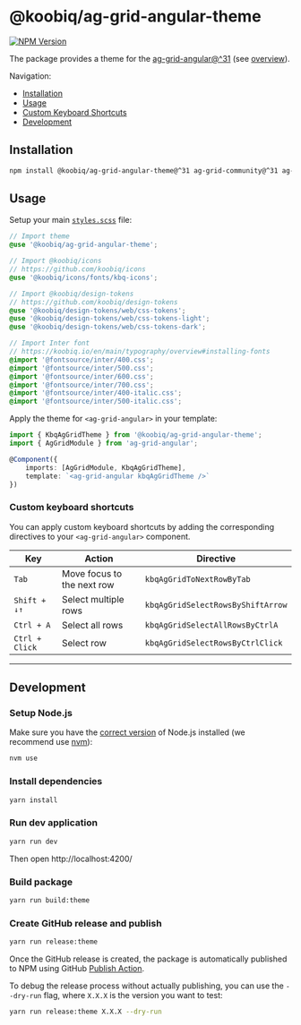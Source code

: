 # @koobiq/ag-grid-angular-theme

[![NPM Version](https://img.shields.io/npm/v/%40koobiq%2Fag-grid-angular-theme?label=%40koobiq%2Fag-grid-angular-theme&link=https%3A%2F%2Fwww.npmjs.com%2Fpackage%2F%40koobiq%2Fag-grid-angular-theme)](https://www.npmjs.com/package/@koobiq/ag-grid-angular-theme)

The package provides a theme for the [ag-grid-angular@^31](https://www.ag-grid.com/archive/31.3.4/angular-data-grid/) (see [overview](https://data-grid-next.web.app/)).

Navigation:

- [Installation](#installation)
- [Usage](#usage)
- [Custom Keyboard Shortcuts](#custom-keyboard-shortcuts)
- [Development](#development)

## Installation

```bash
npm install @koobiq/ag-grid-angular-theme@^31 ag-grid-community@^31 ag-grid-angular@^31
```

## Usage

Setup your main [`styles.scss`](/dev/ag-grid-angular/src/styles.scss) file:

```scss
// Import theme
@use '@koobiq/ag-grid-angular-theme';

// Import @koobiq/icons
// https://github.com/koobiq/icons
@use '@koobiq/icons/fonts/kbq-icons';

// Import @koobiq/design-tokens
// https://github.com/koobiq/design-tokens
@use '@koobiq/design-tokens/web/css-tokens';
@use '@koobiq/design-tokens/web/css-tokens-light';
@use '@koobiq/design-tokens/web/css-tokens-dark';

// Import Inter font
// https://koobiq.io/en/main/typography/overview#installing-fonts
@import '@fontsource/inter/400.css';
@import '@fontsource/inter/500.css';
@import '@fontsource/inter/600.css';
@import '@fontsource/inter/700.css';
@import '@fontsource/inter/400-italic.css';
@import '@fontsource/inter/500-italic.css';
```

Apply the theme for `<ag-grid-angular>` in your template:

```ts
import { KbqAgGridTheme } from '@koobiq/ag-grid-angular-theme';
import { AgGridModule } from 'ag-grid-angular';

@Component({
    imports: [AgGridModule, KbqAgGridTheme],
    template: `<ag-grid-angular kbqAgGridTheme />`
})
```

### Custom keyboard shortcuts

You can apply custom keyboard shortcuts by adding the corresponding directives to your `<ag-grid-angular>` component.

| Key            | Action                     | Directive                         |
| -------------- | -------------------------- | --------------------------------- |
| `Tab`          | Move focus to the next row | `kbqAgGridToNextRowByTab`         |
| `Shift + ↓↑`   | Select multiple rows       | `kbqAgGridSelectRowsByShiftArrow` |
| `Ctrl + A`     | Select all rows            | `kbqAgGridSelectAllRowsByCtrlA`   |
| `Ctrl + Click` | Select row                 | `kbqAgGridSelectRowsByCtrlClick`  |

---

## Development

### Setup Node.js

Make sure you have the [correct version](.nvmrc) of Node.js installed (we recommend use [nvm](https://github.com/nvm-sh/nvm)):

```bash
nvm use
```

### Install dependencies

```bash
yarn install
```

### Run dev application

```bash
yarn run dev
```

Then open http://localhost:4200/

### Build package

```bash
yarn run build:theme
```

### Create GitHub release and publish

```bash
yarn run release:theme
```

Once the GitHub release is created, the package is automatically published to NPM using GitHub [Publish Action](.github/workflows/publish.yml).

To debug the release process without actually publishing, you can use the `--dry-run` flag, where `X.X.X` is the version you want to test:

```bash
yarn run release:theme X.X.X --dry-run
```
